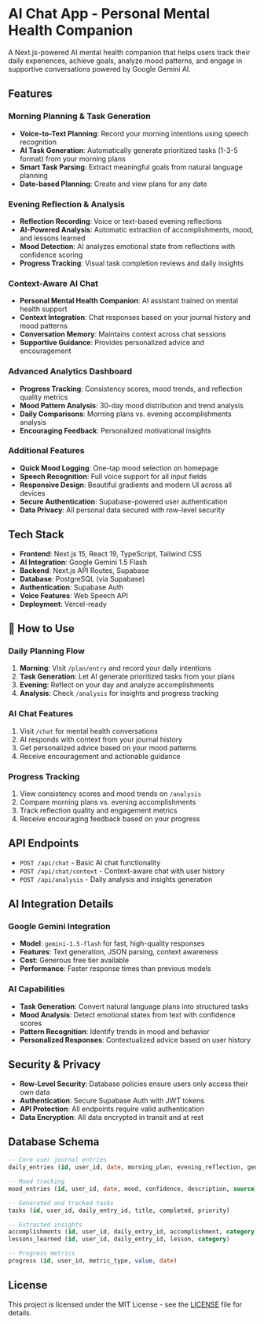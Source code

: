 # AI Chat App - Personal Mental Health Companion

A Next.js-powered AI mental health companion that helps users track their daily experiences, achieve goals, analyze mood patterns, and engage in supportive conversations powered by Google Gemini AI.

## Features

### **Morning Planning & Task Generation**
- **Voice-to-Text Planning**: Record your morning intentions using speech recognition
- **AI Task Generation**: Automatically generate prioritized tasks (1-3-5 format) from your morning plans
- **Smart Task Parsing**: Extract meaningful goals from natural language planning
- **Date-based Planning**: Create and view plans for any date

### **Evening Reflection & Analysis**
- **Reflection Recording**: Voice or text-based evening reflections
- **AI-Powered Analysis**: Automatic extraction of accomplishments, mood, and lessons learned
- **Mood Detection**: AI analyzes emotional state from reflections with confidence scoring
- **Progress Tracking**: Visual task completion reviews and daily insights

### **Context-Aware AI Chat**
- **Personal Mental Health Companion**: AI assistant trained on mental health support
- **Context Integration**: Chat responses based on your journal history and mood patterns
- **Conversation Memory**: Maintains context across chat sessions
- **Supportive Guidance**: Provides personalized advice and encouragement

### **Advanced Analytics Dashboard**
- **Progress Tracking**: Consistency scores, mood trends, and reflection quality metrics
- **Mood Pattern Analysis**: 30-day mood distribution and trend analysis
- **Daily Comparisons**: Morning plans vs. evening accomplishments analysis
- **Encouraging Feedback**: Personalized motivational insights

### **Additional Features**
- **Quick Mood Logging**: One-tap mood selection on homepage
- **Speech Recognition**: Full voice support for all input fields
- **Responsive Design**: Beautiful gradients and modern UI across all devices
- **Secure Authentication**: Supabase-powered user authentication
- **Data Privacy**: All personal data secured with row-level security

## Tech Stack

- **Frontend**: Next.js 15, React 19, TypeScript, Tailwind CSS
- **AI Integration**: Google Gemini 1.5 Flash
- **Backend**: Next.js API Routes, Supabase
- **Database**: PostgreSQL (via Supabase)
- **Authentication**: Supabase Auth
- **Voice Features**: Web Speech API
- **Deployment**: Vercel-ready

## 📱 How to Use

### **Daily Planning Flow**
1. **Morning**: Visit `/plan/entry` and record your daily intentions
2. **Task Generation**: Let AI generate prioritized tasks from your plans
3. **Evening**: Reflect on your day and analyze accomplishments
4. **Analysis**: Check `/analysis` for insights and progress tracking

### **AI Chat Features**
1. Visit `/chat` for mental health conversations
2. AI responds with context from your journal history
3. Get personalized advice based on your mood patterns
4. Receive encouragement and actionable guidance

### **Progress Tracking**
1. View consistency scores and mood trends on `/analysis`
2. Compare morning plans vs. evening accomplishments
3. Track reflection quality and engagement metrics
4. Receive encouraging feedback based on your progress

## API Endpoints

- `POST /api/chat` - Basic AI chat functionality
- `POST /api/chat/context` - Context-aware chat with user history
- `POST /api/analysis` - Daily analysis and insights generation

## AI Integration Details

### Google Gemini Integration
- **Model**: `gemini-1.5-flash` for fast, high-quality responses
- **Features**: Text generation, JSON parsing, context awareness
- **Cost**: Generous free tier available
- **Performance**: Faster response times than previous models

### AI Capabilities
- **Task Generation**: Convert natural language plans into structured tasks
- **Mood Analysis**: Detect emotional states from text with confidence scores
- **Pattern Recognition**: Identify trends in mood and behavior
- **Personalized Responses**: Contextualized advice based on user history

## Security & Privacy

- **Row-Level Security**: Database policies ensure users only access their own data
- **Authentication**: Secure Supabase Auth with JWT tokens
- **API Protection**: All endpoints require valid authentication
- **Data Encryption**: All data encrypted in transit and at rest

## Database Schema

```sql
-- Core user journal entries
daily_entries (id, user_id, date, morning_plan, evening_reflection, generated_tasks, evening_analysis)

-- Mood tracking
mood_entries (id, user_id, date, mood, confidence, description, source)

-- Generated and tracked tasks
tasks (id, user_id, daily_entry_id, title, completed, priority)

-- Extracted insights
accomplishments (id, user_id, daily_entry_id, accomplishment, category)
lessons_learned (id, user_id, daily_entry_id, lesson, category)

-- Progress metrics
progress (id, user_id, metric_type, value, date)
```

## License

This project is licensed under the MIT License - see the [LICENSE](LICENSE) file for details.

